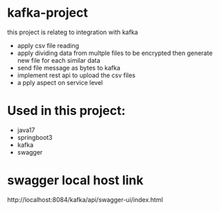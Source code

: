 # kafka-project
this project is relateg to integration with kafka
* apply csv file reading
* apply dividing data from multple files to be encrypted then generate new file for each similar data
* send file message as bytes to kafka 
* implement rest api to upload the csv files
* a pply aspect on service level
# Used in this project:
* java17
* springboot3
* kafka
* swagger
# swagger local host link
http://localhost:8084/kafka/api/swagger-ui/index.html
